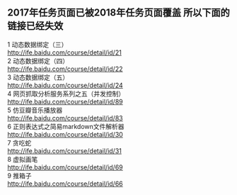 ## 2017年任务页面已被2018年任务页面覆盖 所以下面的链接已经失效 
1 动态数据绑定（三）<br>
http://ife.baidu.com/course/detail/id/21<br>
2 动态数据绑定（四）<br>
http://ife.baidu.com/course/detail/id/22<br>
3 动态数据绑定（五）<br>
http://ife.baidu.com/course/detail/id/24<br>
4 网页抓取分析服务系列之五（并发控制）<br>
http://ife.baidu.com/course/detail/id/89<br>
5 仿豆瓣音乐播放器<br>
http://ife.baidu.com/course/detail/id/83<br>
6 正则表达式之简易markdown文件解析器<br>
http://ife.baidu.com/course/detail/id/30<br>
7 贪吃蛇<br>
http://ife.baidu.com/course/detail/id/31<br>
8 虚拟画笔<br>
http://ife.baidu.com/course/detail/id/69<br>
9 推箱子<br>
http://ife.baidu.com/course/detail/id/66<br>
